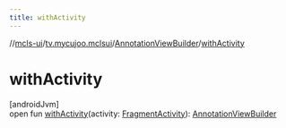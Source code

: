 ```yaml
---
title: withActivity
---
```

//[mcls-ui](../../../index.html)/[tv.mycujoo.mclsui](../index.html)/[AnnotationViewBuilder](index.html)/[withActivity](with-activity.html)



# withActivity



[androidJvm]\
open fun [withActivity](with-activity.html)(activity: [FragmentActivity](https://developer.android.com/reference/kotlin/androidx/fragment/app/FragmentActivity.html)): [AnnotationViewBuilder](index.html)




